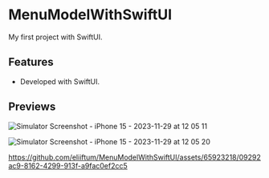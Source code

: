 # MenuModelWithSwiftUI
My first project with SwiftUI. 

## Features

 - Developed with SwiftUI.

   

## Previews

![Simulator Screenshot - iPhone 15 - 2023-11-29 at 12 05 11](https://github.com/eliiftum/MenuModelWithSwiftUI/assets/65923218/c7c01121-cf1d-42ad-a727-0d7d77fa69a2)

![Simulator Screenshot - iPhone 15 - 2023-11-29 at 12 05 20](https://github.com/eliiftum/MenuModelWithSwiftUI/assets/65923218/2be03620-b0d1-4d6c-a733-d6d4953f2edf)

https://github.com/eliiftum/MenuModelWithSwiftUI/assets/65923218/09292ac9-8162-4299-913f-a9fac0ef2cc5

